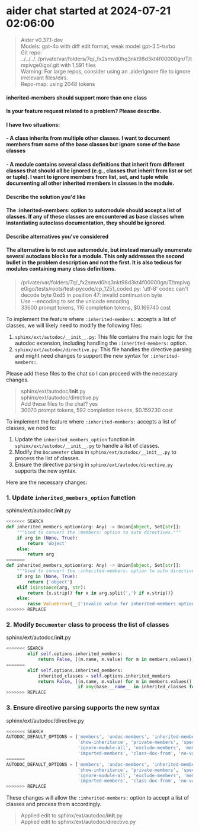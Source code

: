 
# aider chat started at 2024-07-21 02:06:00

> Aider v0.37.1-dev  
> Models: gpt-4o with diff edit format, weak model gpt-3.5-turbo  
> Git repo: ../../../../private/var/folders/7q/_fx2smvd0hq3nkt98d3kt4f00000gn/T/tmpivge0igo/.git with 1,591 files  
> Warning: For large repos, consider using an .aiderignore file to ignore irrelevant files/dirs.  
> Repo-map: using 2048 tokens  

#### inherited-members should support more than one class  
#### **Is your feature request related to a problem? Please describe.**  
#### I have two situations:  
#### - A class inherits from multiple other classes. I want to document members from some of the base classes but ignore some of the base classes  
#### - A module contains several class definitions that inherit from different classes that should all be ignored (e.g., classes that inherit from list or set or tuple). I want to ignore members from list, set, and tuple while documenting all other inherited members in classes in the module.  
####   
#### **Describe the solution you'd like**  
#### The :inherited-members: option to automodule should accept a list of classes. If any of these classes are encountered as base classes when instantiating autoclass documentation, they should be ignored.  
####   
#### **Describe alternatives you've considered**  
#### The alternative is to not use automodule, but instead manually enumerate several autoclass blocks for a module. This only addresses the second bullet in the problem description and not the first. It is also tedious for modules containing many class definitions.  
####   
####  
> /private/var/folders/7q/_fx2smvd0hq3nkt98d3kt4f00000gn/T/tmpivge0igo/tests/roots/test-pycode/cp_1251_coded.py: 'utf-8' codec can't decode byte 0xd5 in position 47: invalid continuation byte  
> Use --encoding to set the unicode encoding.  
> 33600 prompt tokens, 116 completion tokens, $0.169740 cost  

To implement the feature where `:inherited-members:` accepts a list of classes, we will likely need to modify the following files:

1. `sphinx/ext/autodoc/__init__.py`: This file contains the main logic for the autodoc extension, including handling the `:inherited-members:` option.
2. `sphinx/ext/autodoc/directive.py`: This file handles the directive parsing and might need changes to support the new syntax for `:inherited-members:`.

Please add these files to the chat so I can proceed with the necessary changes.

> sphinx/ext/autodoc/__init__.py  
> sphinx/ext/autodoc/directive.py  
> Add these files to the chat? yes  
> 30070 prompt tokens, 592 completion tokens, $0.159230 cost  

To implement the feature where `:inherited-members:` accepts a list of classes, we need to:

1. Update the `inherited_members_option` function in `sphinx/ext/autodoc/__init__.py` to handle a list of classes.
2. Modify the `Documenter` class in `sphinx/ext/autodoc/__init__.py` to process the list of classes.
3. Ensure the directive parsing in `sphinx/ext/autodoc/directive.py` supports the new syntax.

Here are the necessary changes:

### 1. Update `inherited_members_option` function

sphinx/ext/autodoc/__init__.py
```python
<<<<<<< SEARCH
def inherited_members_option(arg: Any) -> Union[object, Set[str]]:
    """Used to convert the :members: option to auto directives."""
    if arg in (None, True):
        return 'object'
    else:
        return arg
=======
def inherited_members_option(arg: Any) -> Union[object, Set[str]]:
    """Used to convert the :inherited-members: option to auto directives."""
    if arg in (None, True):
        return {'object'}
    elif isinstance(arg, str):
        return {x.strip() for x in arg.split(',') if x.strip()}
    else:
        raise ValueError(__('invalid value for inherited-members option: %s') % arg)
>>>>>>> REPLACE
```

### 2. Modify `Documenter` class to process the list of classes

sphinx/ext/autodoc/__init__.py
```python
<<<<<<< SEARCH
        elif self.options.inherited_members:
            return False, [(m.name, m.value) for m in members.values()]
=======
        elif self.options.inherited_members:
            inherited_classes = self.options.inherited_members
            return False, [(m.name, m.value) for m in members.values()
                           if any(base.__name__ in inherited_classes for base in inspect.getmro(m.value))]
>>>>>>> REPLACE
```

### 3. Ensure directive parsing supports the new syntax

sphinx/ext/autodoc/directive.py
```python
<<<<<<< SEARCH
AUTODOC_DEFAULT_OPTIONS = ['members', 'undoc-members', 'inherited-members',
                           'show-inheritance', 'private-members', 'special-members',
                           'ignore-module-all', 'exclude-members', 'member-order',
                           'imported-members', 'class-doc-from', 'no-value']
=======
AUTODOC_DEFAULT_OPTIONS = ['members', 'undoc-members', 'inherited-members',
                           'show-inheritance', 'private-members', 'special-members',
                           'ignore-module-all', 'exclude-members', 'member-order',
                           'imported-members', 'class-doc-from', 'no-value']
>>>>>>> REPLACE
```

These changes will allow the `:inherited-members:` option to accept a list of classes and process them accordingly.

> Applied edit to sphinx/ext/autodoc/__init__.py  
> Applied edit to sphinx/ext/autodoc/directive.py  
